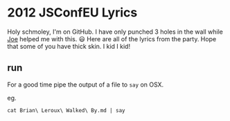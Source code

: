 2012 JSConfEU Lyrics
=

Holy schmoley, I'm on GitHub. I have only punched 3 holes in the wall while [Joe][1] helped me with this. :smiley: Here are all of the lyrics from the party. Hope that some of you have thick skin. I kid I kid!

  [1]: http://github.com/joemccann


## run

For a good time pipe the output of a file to `say` on OSX.

eg.

    cat Brian\ Leroux\ Walked\ By.md | say